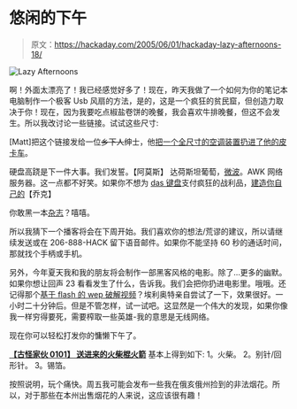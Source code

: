# 悠闲的下午

> 原文：<https://hackaday.com/2005/06/01/hackaday-lazy-afternoons-18/>

![Lazy Afternoons](img/8f6e85ddf802f567f9835a77ddef1fba.png)

啊！外面太漂亮了！我已经感觉好多了！现在，昨天我做了一个如何为你的笔记本电脑制作一个极客 Usb 风扇的方法，是的，这是一个疯狂的贫民窟，但创造力取决于你！现在，因为我要吃点椒盐卷饼的晚餐，我会喜欢牛排晚餐，但这不会发生。所以我改讨论一些链接。试试这些尺寸:

[Matt]把这个链接发给一位~~乡下人~~绅士，他[把一个全尺寸的空调装置扔进了他的皮卡车](http://www.nc4x4.com/forums/showthread.php?t=1795&page=1&pp=10)。

硬盘高跷是下一件大事。我们发誓。【阿莫斯】
达荷斯坦葡萄，[微波](http://www.bulletinboardforum.com/grape/microwave_grape_lightning.php)。AWK 网络服务器。这一点都不好笑。如果你不想为 [das 键盘](http://www.daskeyboard.com)支付疯狂的战利品，[建造你自己的](http://www.saneasylum.com/articles/590)【乔克】

你敢黑一本[杂志](http://growabrain.typepad.com/growabrain/2005/05/norman_rockwell.html)？嘻嘻。

所以我猜下一个播客将会在下周开始。我们喜欢你的想法/荒谬的建议，所以请继续发送或在 206-888-HACK 留下语音邮件。如果你不能坚持 60 秒的通话时间，那就找个手柄或手机。

另外，今年夏天我和我的朋友将会制作一部黑客风格的电影。除了…更多的幽默。如果你想让回声 23 看看发生了什么，告诉我。我们会把你扔进电影里。哦哦。还记得那个[基于 flash 的 wep 破解视频](http://whoppix.hackingdefined.com/Whoppix-wepcrack.html)？埃利奥特亲自尝试了一下，效果很好。一小时二十分钟后。但是不管怎样，试一试吧。这显然是一个伟大的发现，如果你像我一样穷得要死，需要榨取一些英雄-我的意思是无线网络。

现在你可以轻松打发你的慵懒下午了。

**[【古怪家伙 0101】
送进来的火柴棍火箭](http://www.matchstickrockets.com/)** 基本上得到如下:
1。火柴。
2。别针/回形针。
3。锡箔。

按照说明，玩个痛快。周五我可能会发布一些我在俄亥俄州捡到的非法烟花。所以，对于那些在本州出售烟花的人来说，这应该很有趣！
